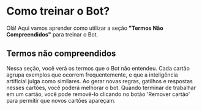 # Como treinar o Bot?

Olá! Aqui vamos aprender como utilizar a seção **"Termos Não Compreendidos"** para treinar o Bot.

## Termos não compreendidos
Nessa seção, você verá os termos que o Bot não entendeu. Cada cartão agrupa exemplos que ocorrem frequentemente, e que a inteligência artificial julga como similares. Ao gerar novas regras, gatilhos e respostas nesses cartões, você poderá melhorar o bot. Quando terminar de trabalhar em um cartão, você pode removê-lo clicando no botão 'Remover cartão' para permitir que novos cartões apareçam.

<!--stackedit_data:
eyJoaXN0b3J5IjpbLTE3NzY5ODE0MTMsMzc2MzQ2NjNdfQ==
-->